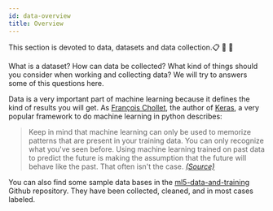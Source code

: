 ```yaml
---
id: data-overview
title: Overview
---
```


This section is devoted to data, datasets and data collection.📋 📜 📄  

What is a dataset? How can data be collected? What kind of things should you consider when working and collecting data? We will try to answers some of this questions here.

Data is a very important part of machine learning because it defines the kind of results you will get. As [François Chollet](https://twitter.com/fchollet), the author of [Keras](https://keras.io/), a very popular framework to do machine learning in python describes:

> Keep in mind that machine learning can only be used to memorize patterns that are present in your training data. You can only recognize what you've seen before. Using machine learning trained on past data to predict the future is making the assumption that the future will behave like the past. That often isn't the case. _[(Source)](https://www.manning.com/books/deep-learning-with-python)_

You can also find some sample data bases in the [ml5-data-and-training](https://github.com/ml5js/ml5-data-and-training/tree/master/datasets) Github repository. They have been collected, cleaned, and in most cases labeled.
